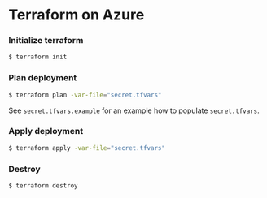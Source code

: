 # Terraform on Azure

### Initialize terraform

```bash
$ terraform init
```

### Plan deployment

```bash
$ terraform plan -var-file="secret.tfvars"
```
See `secret.tfvars.example` for an example how to populate `secret.tfvars`.

### Apply deployment

```bash
$ terraform apply -var-file="secret.tfvars"
```

### Destroy

```bash
$ terraform destroy
```
